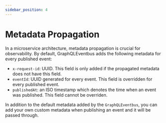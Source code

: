 ```yaml
---
sidebar_position: 4
---
```


# Metadata Propagation

In a microservice architecture, metadata propagation is crucial for observability. By default, GraphQLEventbus adds the following metadata for every published event:

- `x-request-id`: UUID. This field is only added if the propagated metadata does not have this field.
- `eventId`: UUID generated for every event. This field is overridden for every published event.
- `publishedAt`: an ISO timestamp which denotes the time when an event was published. This field cannot be overriden.

In addition to the default metadata added by the `GraphQLEventbus`, you can add your own custom metadata when publishing an event and it will be passed through.
